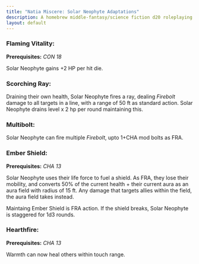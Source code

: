 ```yaml
---
title: "Natia Miscere: Solar Neophyte Adaptations"
description: A homebrew middle-fantasy/science fiction d20 roleplaying game system based on Pathfinder
layout: default
---
```


### Flaming Vitality:

**Prerequisites:** *CON 18*

Solar Neophyte gains +2 HP per hit die.

### Scorching Ray:

Draining their own health, Solar Neophyte fires a ray, dealing *Firebolt* damage to all targets in a line, with a range of 50 ft as standard action. Solar Neophyte drains level x 2 hp per round maintaining this.

### Multibolt:

Solar Neophyte can fire multiple *Firebolt*, upto 1+CHA mod bolts as FRA.

### Ember Shield:

**Prerequisites:** *CHA 13*

Solar Neophyte uses their life force to fuel a shield. As FRA, they lose their mobility, and converts 50% of the current health + their current aura as an aura field with radius of 15 ft. Any damage that targets allies within the field, the aura field takes instead.

Maintaing Ember Shield is FRA action. If the shield breaks, Solar Neophyte is staggered for 1d3 rounds.

### Hearthfire:

**Prerequisites:** *CHA 13*

Warmth can now heal others within touch range.
